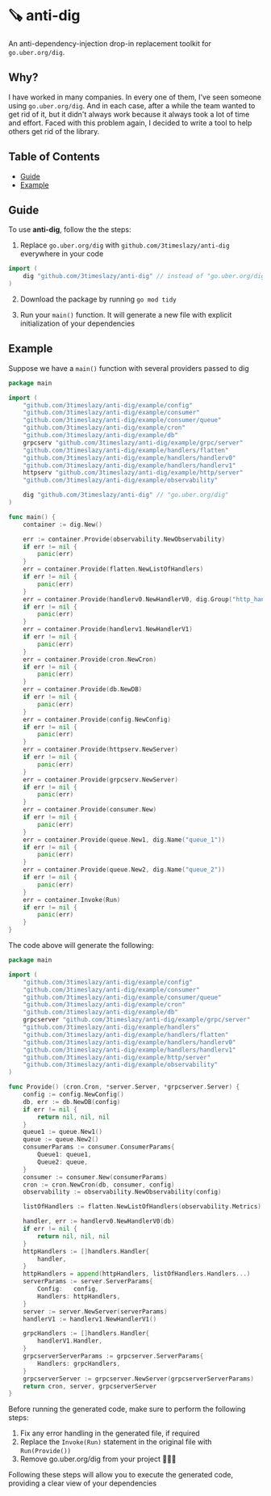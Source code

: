 # :carpentry_saw: anti-dig

An anti-dependency-injection drop-in replacement toolkit for `go.uber.org/dig`.

## Why?

I have worked in many companies. In every one of them, I've seen someone using `go.uber.org/dig`. And in each case, after a while the team wanted to get rid of it, but it didn't always work because it always took a lot of time and effort. Faced with this problem again, I decided to write a tool to help others get rid of the library.

## Table of Contents

* [Guide](#guide)
* [Example](#example) 

## Guide

To use **anti-dig**, follow the the steps:

1. Replace `go.uber.org/dig` with `github.com/3timeslazy/anti-dig` everywhere in your code


```go
import (
    dig "github.com/3timeslazy/anti-dig" // instead of "go.uber.org/dig"
)
```

2. Download the package by running `go mod tidy`

3. Run your `main()` function. It will generate a new file with explicit initialization of your dependencies

## Example

Suppose we have a `main()` function with several providers passed to dig
```go
package main

import (
	"github.com/3timeslazy/anti-dig/example/config"
	"github.com/3timeslazy/anti-dig/example/consumer"
	"github.com/3timeslazy/anti-dig/example/consumer/queue"
	"github.com/3timeslazy/anti-dig/example/cron"
	"github.com/3timeslazy/anti-dig/example/db"
	grpcserv "github.com/3timeslazy/anti-dig/example/grpc/server"
	"github.com/3timeslazy/anti-dig/example/handlers/flatten"
	"github.com/3timeslazy/anti-dig/example/handlers/handlerv0"
	"github.com/3timeslazy/anti-dig/example/handlers/handlerv1"
	httpserv "github.com/3timeslazy/anti-dig/example/http/server"
	"github.com/3timeslazy/anti-dig/example/observability"

 	dig "github.com/3timeslazy/anti-dig" // "go.uber.org/dig"
)

func main() {
	container := dig.New()

	err := container.Provide(observability.NewObservability)
	if err != nil {
		panic(err)
	}
	err = container.Provide(flatten.NewListOfHandlers)
	if err != nil {
		panic(err)
	}
	err = container.Provide(handlerv0.NewHandlerV0, dig.Group("http_handlers"))
	if err != nil {
		panic(err)
	}
	err = container.Provide(handlerv1.NewHandlerV1)
	if err != nil {
		panic(err)
	}
	err = container.Provide(cron.NewCron)
	if err != nil {
		panic(err)
	}
	err = container.Provide(db.NewDB)
	if err != nil {
		panic(err)
	}
	err = container.Provide(config.NewConfig)
	if err != nil {
		panic(err)
	}
	err = container.Provide(httpserv.NewServer)
	if err != nil {
		panic(err)
	}
	err = container.Provide(grpcserv.NewServer)
	if err != nil {
		panic(err)
	}
	err = container.Provide(consumer.New)
	if err != nil {
		panic(err)
	}
	err = container.Provide(queue.New1, dig.Name("queue_1"))
	if err != nil {
		panic(err)
	}
	err = container.Provide(queue.New2, dig.Name("queue_2"))
	if err != nil {
		panic(err)
	}
	err = container.Invoke(Run)
	if err != nil {
		panic(err)
	}
}
```

The code above will generate the following:
```go
package main

import (
	"github.com/3timeslazy/anti-dig/example/config"
	"github.com/3timeslazy/anti-dig/example/consumer"
	"github.com/3timeslazy/anti-dig/example/consumer/queue"
	"github.com/3timeslazy/anti-dig/example/cron"
	"github.com/3timeslazy/anti-dig/example/db"
	grpcserver "github.com/3timeslazy/anti-dig/example/grpc/server"
	"github.com/3timeslazy/anti-dig/example/handlers"
	"github.com/3timeslazy/anti-dig/example/handlers/flatten"
	"github.com/3timeslazy/anti-dig/example/handlers/handlerv0"
	"github.com/3timeslazy/anti-dig/example/handlers/handlerv1"
	"github.com/3timeslazy/anti-dig/example/http/server"
	"github.com/3timeslazy/anti-dig/example/observability"
)

func Provide() (cron.Cron, *server.Server, *grpcserver.Server) {
	config := config.NewConfig()
	db, err := db.NewDB(config)
	if err != nil {
		return nil, nil, nil
	}
	queue1 := queue.New1()
	queue := queue.New2()
	consumerParams := consumer.ConsumerParams{
		Queue1: queue1,
		Queue2: queue,
	}
	consumer := consumer.New(consumerParams)
	cron := cron.NewCron(db, consumer, config)
	observability := observability.NewObservability(config)

	listOfHandlers := flatten.NewListOfHandlers(observability.Metrics)

	handler, err := handlerv0.NewHandlerV0(db)
	if err != nil {
		return nil, nil, nil
	}
	httpHandlers := []handlers.Handler{
		handler,
	}
	httpHandlers = append(httpHandlers, listOfHandlers.Handlers...)
	serverParams := server.ServerParams{
		Config:   config,
		Handlers: httpHandlers,
	}
	server := server.NewServer(serverParams)
	handlerV1 := handlerv1.NewHandlerV1()

	grpcHandlers := []handlers.Handler{
		handlerV1.Handler,
	}
	grpcserverServerParams := grpcserver.ServerParams{
		Handlers: grpcHandlers,
	}
	grpcserverServer := grpcserver.NewServer(grpcserverServerParams)
	return cron, server, grpcserverServer
}
```

Before running the generated code, make sure to perform the following steps:
1. Fix any error handling in the generated file, if required
2. Replace the `Invoke(Run)` statement in the original file with `Run(Provide())`
3. Remove go.uber.org/dig from your project 🥳🥳🥳 

Following these steps will allow you to execute the generated code, providing a clear view of your dependencies
